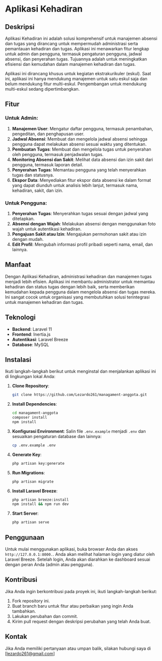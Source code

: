 # Aplikasi Kehadiran 

## Deskripsi

Aplikasi Kehadiran ini adalah solusi komprehensif untuk manajemen absensi dan tugas yang dirancang untuk mempermudah administrasi serta pemantauan kehadiran dan tugas. Aplikasi ini menawarkan fitur lengkap untuk admin dan pengguna, termasuk pengaturan pengguna, jadwal absensi, dan penyerahan tugas. Tujuannya adalah untuk meningkatkan efisiensi dan kemudahan dalam manajemen kehadiran dan tugas.

Aplikasi ini dirancang khusus untuk kegiatan ekstrakurikuler (eskul). Saat ini, aplikasi ini hanya mendukung manajemen untuk satu eskul saja dan belum mendukung fitur multi-eskul. Pengembangan untuk mendukung multi-eskul sedang dipertimbangkan.


## Fitur

### Untuk Admin:
1. **Manajemen User**: Mengatur daftar pengguna, termasuk penambahan, pengeditan, dan penghapusan user.
2. **Jadwal Absensi**: Membuat dan mengelola jadwal absensi sehingga pengguna dapat melakukan absensi sesuai waktu yang ditentukan.
3. **Pembuatan Tugas**: Membuat dan mengelola tugas untuk penyerahan oleh pengguna, termasuk penjadwalan tugas.
4. **Monitoring Absensi dan Sakit**: Melihat data absensi dan izin sakit dari pengguna, termasuk laporan detail.
5. **Penyerahan Tugas**: Memantau pengguna yang telah menyerahkan tugas dan statusnya.
6. **Ekspor Data**: Menyediakan fitur ekspor data absensi ke dalam format yang dapat diunduh untuk analisis lebih lanjut, termasuk nama, kehadiran, sakit, dan izin.

### Untuk Pengguna:
1. **Penyerahan Tugas**: Menyerahkan tugas sesuai dengan jadwal yang ditetapkan.
2. **Absensi dengan Wajah**: Melakukan absensi dengan menggunakan foto wajah untuk autentikasi kehadiran.
3. **Pengajuan Sakit atau Izin**: Mengajukan permohonan sakit atau izin dengan mudah.
4. **Edit Profil**: Mengubah informasi profil pribadi seperti nama, email, dan lainnya.

## Manfaat

Dengan Aplikasi Kehadiran, administrasi kehadiran dan manajemen tugas menjadi lebih efisien. Aplikasi ini membantu administrator untuk memantau kehadiran dan status tugas dengan lebih baik, serta memberikan kemudahan kepada pengguna dalam mengelola absensi dan tugas mereka. Ini sangat cocok untuk organisasi yang membutuhkan solusi terintegrasi untuk manajemen kehadiran dan tugas.

## Teknologi

- **Backend**: Laravel 11
- **Frontend**: Inertia.js
- **Autentikasi**: Laravel Breeze
- **Database**: MySQL

## Instalasi

Ikuti langkah-langkah berikut untuk menginstal dan menjalankan aplikasi ini di lingkungan lokal Anda:

1. **Clone Repository**:
    ```bash
    git clone https://github.com/Lezardo261/managament-anggota.git
    ```

2. **Install Dependencies**:
    ```bash
    cd managament-anggota
    composer install
    npm install
    ```

3. **Konfigurasi Environment**:
    Salin file `.env.example` menjadi `.env` dan sesuaikan pengaturan database dan lainnya:
    ```bash
    cp .env.example .env
    ```

4. **Generate Key**:
    ```bash
    php artisan key:generate
    ```

5. **Run Migrations**:
    ```bash
    php artisan migrate
    ```

6. **Install Laravel Breeze**:
    ```bash
    php artisan breeze:install
    npm install && npm run dev
    ```

7. **Start Server**:
    ```bash
    php artisan serve
    ```

## Penggunaan

Untuk mulai menggunakan aplikasi, buka browser Anda dan akses ` http://127.0.0.1:8000.`. Anda akan melihat halaman login yang diatur oleh Laravel Breeze. Setelah login, Anda akan diarahkan ke dashboard sesuai dengan peran Anda (admin atau pengguna).

## Kontribusi

Jika Anda ingin berkontribusi pada proyek ini, ikuti langkah-langkah berikut:

1. Fork repository ini.
2. Buat branch baru untuk fitur atau perbaikan yang ingin Anda tambahkan.
3. Lakukan perubahan dan commit.
4. Kirim pull request dengan deskripsi perubahan yang telah Anda buat.

## Kontak

Jika Anda memiliki pertanyaan atau umpan balik, silakan hubungi saya di [lezardo261@gmail.com]
